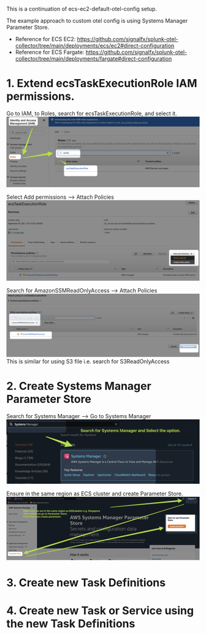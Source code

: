 This is a continuation of ecs-ec2-default-otel-config setup.

The example approach to custom otel config is using Systems Manager Parameter Store. 
- Reference for ECS EC2: https://github.com/signalfx/splunk-otel-collector/tree/main/deployments/ecs/ec2#direct-configuration
- Reference for ECS Fargate: https://github.com/signalfx/splunk-otel-collector/tree/main/deployments/fargate#direct-configuration

# 1. Extend ecsTaskExecutionRole IAM permissions.
Go to IAM, to Roles, search for ecsTaskExecutionRole, and select it. 
![thesteps](iam-to-roles.png "the steps ecs")

Select Add permissions --> Attach Policies
![thesteps](attach-policies.png "the steps ecs")

Search for AmazonSSMReadOnlyAccess --> Attach Policies
![thesteps](ssm.png "the steps ecs")
This is similar for using S3 file i.e. search for S3ReadOnlyAccess

# 2. Create Systems Manager Parameter Store
Search for Systems Manager --> Go to Systems Manager
![thesteps](systems-manager.png "the steps ecs")

Ensure in the same region as ECS cluster and create Parameter Store.
![thesteps](sm-parameter-store.png "the steps ecs")

# 3. Create new Task Definitions

# 4. Create new Task or Service using the new Task Definitions